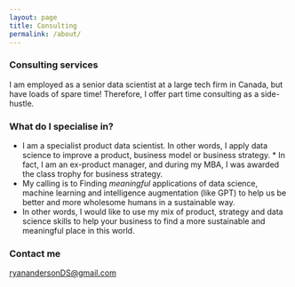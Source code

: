 ```yaml
---
layout: page
title: Consulting
permalink: /about/
---
```


### Consulting services
I am employed as a senior data scientist at a large tech firm in Canada, but have loads of spare time! Therefore, I offer part time consulting as a side-hustle.

### What do I specialise in?
* I am a specialist product data scientist. In other words, I apply data science to improve a product, business model or business strategy. * In fact, I am an ex-product manager, and during my MBA, I was awarded the class trophy for business strategy.
* My calling is to Finding _meaningful_ applications of data science, machine learning and intelligence augmentation (like GPT) to help us be better and more wholesome humans in a sustainable way. 
* In other words, I would like to use my mix of product, strategy and data science skills to help your business to find a more sustainable and meaningful place in this world.

### Contact me
[ryanandersonDS@gmail.com](mailto:ryanandersonDS@gmail.com)
